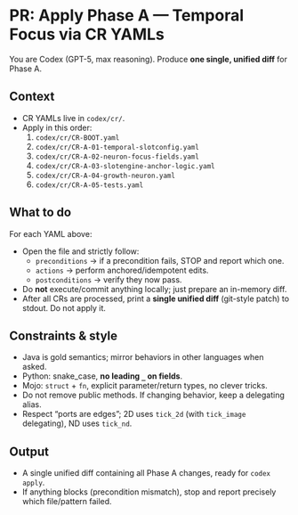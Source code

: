 # PR: Apply Phase A — Temporal Focus via CR YAMLs

You are Codex (GPT-5, max reasoning). Produce **one single, unified diff** for Phase A.

## Context
- CR YAMLs live in `codex/cr/`.
- Apply in this order:
  1) `codex/cr/CR-BOOT.yaml`
  2) `codex/cr/CR-A-01-temporal-slotconfig.yaml`
  3) `codex/cr/CR-A-02-neuron-focus-fields.yaml`
  4) `codex/cr/CR-A-03-slotengine-anchor-logic.yaml`
  5) `codex/cr/CR-A-04-growth-neuron.yaml`
  6) `codex/cr/CR-A-05-tests.yaml`

## What to do
For each YAML above:
- Open the file and strictly follow:
  - `preconditions` → if a precondition fails, STOP and report which one.
  - `actions` → perform anchored/idempotent edits.
  - `postconditions` → verify they now pass.
- Do **not** execute/commit anything locally; just prepare an in-memory diff.
- After all CRs are processed, print a **single unified diff** (git-style patch) to stdout. Do not apply it.

## Constraints & style
- Java is gold semantics; mirror behaviors in other languages when asked.
- Python: snake_case, **no leading `_` on fields**.
- Mojo: `struct` + `fn`, explicit parameter/return types, no clever tricks.
- Do not remove public methods. If changing behavior, keep a delegating alias.
- Respect “ports are edges”; 2D uses `tick_2d` (with `tick_image` delegating), ND uses `tick_nd`.

## Output
- A single unified diff containing all Phase A changes, ready for `codex apply`.
- If anything blocks (precondition mismatch), stop and report precisely which file/pattern failed.

